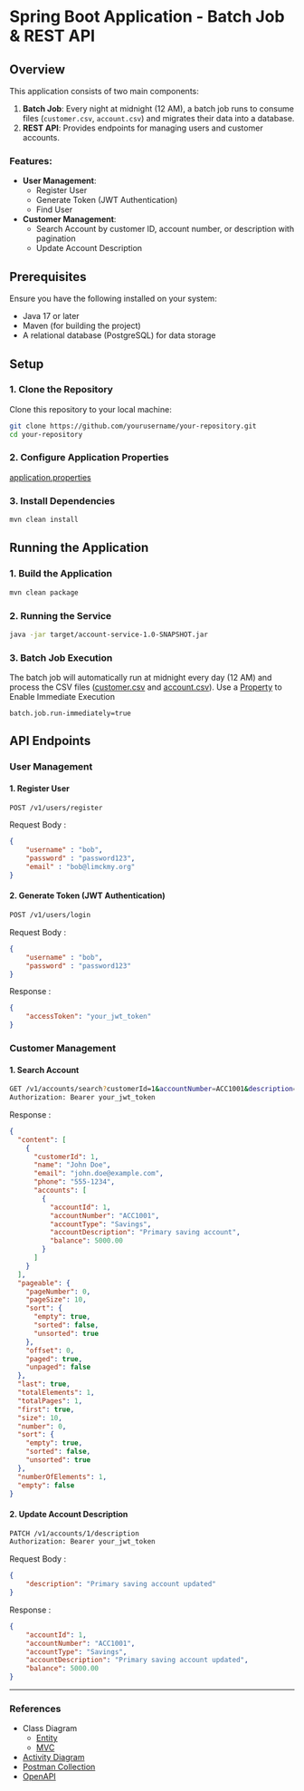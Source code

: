 # Spring Boot Application - Batch Job & REST API

## Overview
This application consists of two main components:

1. **Batch Job**: Every night at midnight (12 AM), a batch job runs to consume files (`customer.csv`, `account.csv`) and migrates their data into a database.
2. **REST API**: Provides endpoints for managing users and customer accounts.

### Features:
- **User Management**:
  - Register User
  - Generate Token (JWT Authentication)
  - Find User
- **Customer Management**:
  - Search Account by customer ID, account number, or description with pagination
  - Update Account Description

## Prerequisites

Ensure you have the following installed on your system:
- Java 17 or later
- Maven (for building the project)
- A relational database (PostgreSQL) for data storage

## Setup

### 1. Clone the Repository

Clone this repository to your local machine:

```bash
git clone https://github.com/yourusername/your-repository.git
cd your-repository
```
### 2. Configure Application Properties
[application.properties](.\src\main\resources\application.properties)

### 3. Install Dependencies
```bash
mvn clean install
```
## Running the Application
### 1. Build the Application
```bash
mvn clean package
```
### 2. Running the Service
```bash
java -jar target/account-service-1.0-SNAPSHOT.jar
```

### 3. Batch Job Execution 
The batch job will automatically run at midnight every day (12 AM) and process the CSV files ([customer.csv](src/main/resources/customer.csv) and [account.csv](src/main/resources/account.csv)).
Use a [Property](src/main/resources/application.properties) to Enable Immediate Execution 
```properties
batch.job.run-immediately=true
```

## API Endpoints

### User Management
#### 1. Register User
```bash
POST /v1/users/register
```

Request Body : 
```json
{
    "username" : "bob",
    "password" : "password123",
    "email" : "bob@limckmy.org"
}
```

#### 2. Generate Token (JWT Authentication)
```bash
POST /v1/users/login
```

Request Body :
```json
{
    "username" : "bob",
    "password" : "password123"
}
```
Response :
```json
{
    "accessToken": "your_jwt_token"
}
```

### Customer Management

#### 1. Search Account
```bash
GET /v1/accounts/search?customerId=1&accountNumber=ACC1001&description=checking&page=0&size=5
Authorization: Bearer your_jwt_token
```
Response :
```json
{
  "content": [
    {
      "customerId": 1,
      "name": "John Doe",
      "email": "john.doe@example.com",
      "phone": "555-1234",
      "accounts": [
        {
          "accountId": 1,
          "accountNumber": "ACC1001",
          "accountType": "Savings",
          "accountDescription": "Primary saving account",
          "balance": 5000.00
        }
      ]
    }
  ],
  "pageable": {
    "pageNumber": 0,
    "pageSize": 10,
    "sort": {
      "empty": true,
      "sorted": false,
      "unsorted": true
    },
    "offset": 0,
    "paged": true,
    "unpaged": false
  },
  "last": true,
  "totalElements": 1,
  "totalPages": 1,
  "first": true,
  "size": 10,
  "number": 0,
  "sort": {
    "empty": true,
    "sorted": false,
    "unsorted": true
  },
  "numberOfElements": 1,
  "empty": false
}
```

#### 2. Update Account Description
```bash
PATCH /v1/accounts/1/description
Authorization: Bearer your_jwt_token
```
Request Body :
```json
{
    "description": "Primary saving account updated"
}
```
Response :
```json
{
    "accountId": 1,
    "accountNumber": "ACC1001",
    "accountType": "Savings",
    "accountDescription": "Primary saving account updated",
    "balance": 5000.00
}
```

---
### References
- Class Diagram
  - [Entity](documentation/class-diagram/entity.png)
  - [MVC](documentation/class-diagram/mvc.png)
- [Activity Diagram](documentation/activity-diagram.png)
- [Postman Collection](Account%20Service.postman_collection.json)
- [OpenAPI](openapi.json)